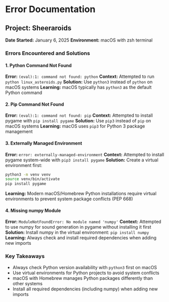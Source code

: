 # Error Documentation

## Project: Sheeraroids
**Date Started:** January 6, 2025
**Environment:** macOS with zsh terminal

### Errors Encountered and Solutions

#### 1. Python Command Not Found
**Error:** `(eval):1: command not found: python`
**Context:** Attempted to run `python linux_asteroids.py`
**Solution:** Use `python3` instead of `python` on macOS systems
**Learning:** macOS typically has `python3` as the default Python command

#### 2. Pip Command Not Found  
**Error:** `(eval):1: command not found: pip`
**Context:** Attempted to install pygame with `pip install pygame`
**Solution:** Use `pip3` instead of `pip` on macOS systems
**Learning:** macOS uses `pip3` for Python 3 package management

#### 3. Externally Managed Environment
**Error:** `error: externally-managed-environment`
**Context:** Attempted to install pygame system-wide with `pip3 install pygame`
**Solution:** Create a virtual environment first:
```bash
python3 -m venv venv
source venv/bin/activate
pip install pygame
```
**Learning:** Modern macOS/Homebrew Python installations require virtual environments to prevent system package conflicts (PEP 668)

#### 4. Missing numpy Module
**Error:** `ModuleNotFoundError: No module named 'numpy'`
**Context:** Attempted to use numpy for sound generation in pygame without installing it first
**Solution:** Install numpy in the virtual environment: `pip install numpy`
**Learning:** Always check and install required dependencies when adding new imports

### Key Takeaways
- Always check Python version availability with `python3` first on macOS
- Use virtual environments for Python projects to avoid system conflicts
- macOS with Homebrew manages Python packages differently than other systems
- Install all required dependencies (including numpy) when adding new imports